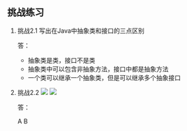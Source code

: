 ## 挑战练习
1. 挑战2.1 写出在Java中抽象类和接口的三点区别
   <p>答：</p>
   
    * 抽象类是类，接口不是类
    * 抽象类中可以包含非抽象方法，接口中都是抽象方法
    * 一个类可以继承一个抽象类，但是可以继承多个抽象接口
2. 挑战2.2
![](https://ling-root-bucket.oss-cn-hangzhou.aliyuncs.com/picgo/20210607195641.png)
![](https://ling-root-bucket.oss-cn-hangzhou.aliyuncs.com/picgo/20210607200736.png)
   <p>答：</p> A B 
   